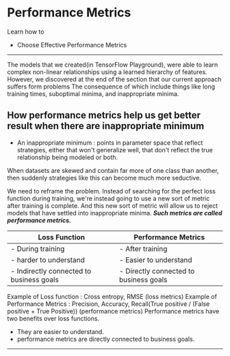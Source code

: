 # Performance Metrics

Learn how to

- Choose Effective Performance Metrics

---

The models that we created(in TensorFlow Playground), were able to learn complex non-linear relationships using a learned hierarchy of features.  
However, we discovered at the end of the section that our current approach suffers form problems The consequence of which include things like long training times, suboptimal minima, and inappropriate minima.

## How performance metrics help us get better result when there are inappropriate minimum  

- An inappropriate minimum : points in parameter space that reflect strategies, either that won't generalize well, that don't reflect the true relationship being modeled or both.

When datasets are skewed and contain far more of one class than another, then suddenly strategies like this can become much more seductive.  

We need to reframe the problem. Instead of searching for the perfect loss function during training, we're instead going to use a new sort of metric after training is complete. And this new sort of metric will allow us to reject models that have settled into inappropriate minima. ***Such metrics are called performance metrics.***

 Loss Function | Performance Metrics
---------------|----------------------
- During training | - After training
- harder to understand | - Easier to understand
- Indirectly connected to business goals | - Directly connected to business goals

Example of Loss function : Cross entropy, RMSE (loss metrics)
Example of Performance Metrics : Precision, Accuracy, Recall(True positive / (False positive + True Positive)) (performance metrics)
Performance metrics have two benefits over loss functions.

- They are easier to understand.
- performance metrics are directly connected to business goals.

---

